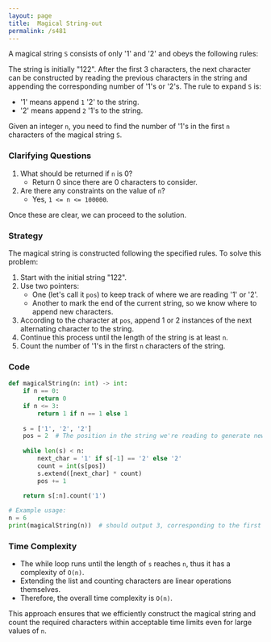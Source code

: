 ```yaml
---
layout: page
title:  Magical String-out
permalink: /s481
---
```


A magical string `S` consists of only '1' and '2' and obeys the following rules:

The string is initially "122". After the first 3 characters, the next character can be constructed by reading the previous characters in the string and appending the corresponding number of '1's or '2's. The rule to expand `S` is: 

- '1' means append `1` '2' to the string.
- '2' means append `2` '1's to the string.

Given an integer `n`, you need to find the number of '1's in the first `n` characters of the magical string `S`.

### Clarifying Questions

1. What should be returned if `n` is 0?
    - Return 0 since there are 0 characters to consider.
2. Are there any constraints on the value of `n`?
    - Yes, `1 <= n <= 100000`.

Once these are clear, we can proceed to the solution.

### Strategy

The magical string is constructed following the specified rules. To solve this problem:

1. Start with the initial string "122".
2. Use two pointers: 
   - One (let's call it `pos`) to keep track of where we are reading '1' or '2'.
   - Another to mark the end of the current string, so we know where to append new characters.
3. According to the character at `pos`, append 1 or 2 instances of the next alternating character to the string.
4. Continue this process until the length of the string is at least `n`.
5. Count the number of '1's in the first `n` characters of the string.

### Code

```python
def magicalString(n: int) -> int:
    if n == 0:
        return 0
    if n <= 3:
        return 1 if n == 1 else 1
    
    s = ['1', '2', '2']
    pos = 2  # The position in the string we're reading to generate new parts.
    
    while len(s) < n:
        next_char = '1' if s[-1] == '2' else '2'
        count = int(s[pos])
        s.extend([next_char] * count)
        pos += 1
    
    return s[:n].count('1')

# Example usage:
n = 6
print(magicalString(n))  # should output 3, corresponding to the first 6 characters "122112"
```

### Time Complexity

- The while loop runs until the length of `s` reaches `n`, thus it has a complexity of `O(n)`.
- Extending the list and counting characters are linear operations themselves.
- Therefore, the overall time complexity is `O(n)`.

This approach ensures that we efficiently construct the magical string and count the required characters within acceptable time limits even for large values of `n`.